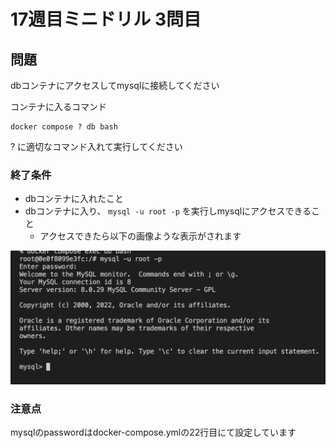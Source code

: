 # 17週目ミニドリル 3問目

## 問題

dbコンテナにアクセスしてmysqlに接続してください

コンテナに入るコマンド
```
docker compose ? db bash
```
? に適切なコマンド入れて実行してください

### 終了条件
- dbコンテナに入れたこと
- dbコンテナに入り、 `mysql -u root -p` を実行しmysqlにアクセスできること
  - アクセスできたら以下の画像ような表示がされます

![picture 1](images/32ad302d24f877c9253a3cb83958edbff2d6eee7bb9af999fd7dd9eff7e73f31.png)  

### 注意点
mysqlのpasswordはdocker-compose.ymlの22行目にて設定しています